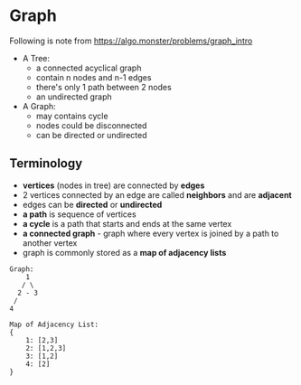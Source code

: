 # Graph

Following is note from https://algo.monster/problems/graph_intro

- A Tree: 
    - a connected acyclical graph
	- contain n nodes and n-1 edges
	- there's only 1 path between 2 nodes
	- an undirected graph
- A Graph: 
  - may contains cycle
  - nodes could be disconnected
  - can be directed or undirected

## Terminology
- **vertices** (nodes in tree) are connected by **edges** 
- 2 vertices connected by an edge are called **neighbors** and are **adjacent**
- edges can be **directed** or **undirected**
- **a path** is sequence of vertices
- **a cycle** is a path that starts and ends at the same vertex
- **a connected graph** - graph where every vertex is joined by a path to another vertex
- graph is commonly stored as a **map of adjacency lists**


```
Graph:
	1
   / \
  2 - 3
 /
4

Map of Adjacency List:
{
	1: [2,3]
	2: [1,2,3]
	3: [1,2]
	4: [2]
}
```



